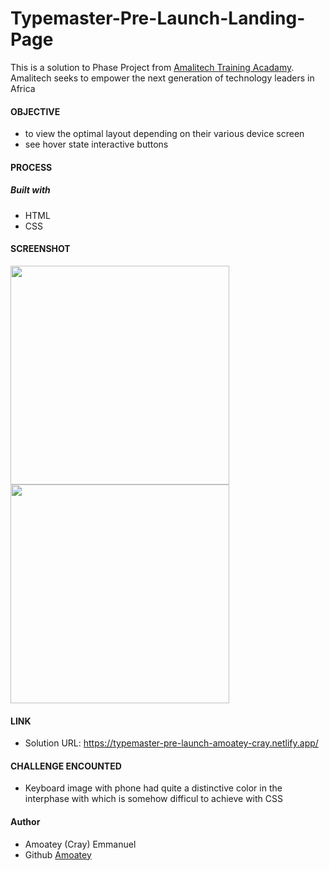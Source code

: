 # Typemaster-Pre-Launch-Landing-Page
This is a solution to Phase Project from [Amalitech Training Acadamy](http://amalitech.org/).
Amalitech seeks to empower the next generation of technology leaders in Africa
#### OBJECTIVE 
- to view the optimal layout depending on their various device screen
- see hover state interactive buttons 
#### PROCESS
##### Built with
- HTML
- CSS
#### SCREENSHOT
<img src = "images/landing%20page3.png" width = "350">
<img src = "images/landing%20page%202.png" width = "350">


#### LINK
- Solution URL: https://typemaster-pre-launch-amoatey-cray.netlify.app/


#### CHALLENGE ENCOUNTED
- Keyboard image with phone had quite a distinctive color in the interphase with which is somehow difficul to achieve with CSS
#### Author
- Amoatey (Cray) Emmanuel
- Github [Amoatey](https://github.com/Amoatey)



